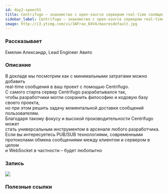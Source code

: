 ```yaml
---
id: day2-speech1
title: Centrifugo – знакомство с open-source сервером real-time сообщений
sidebar_label: Centrifugo – знакомство с open-source сервером real-time сообщений
image: http://i3.ytimg.com/vi/3AFrao_6XV4/maxresdefault.jpg
---
```


### Рассказывает
Емелин Александр,  Lead Engineer Авито

### Описание
В докладе мы посмотрим как с минимальными затратами можно добавить  
real-time сообщения в ваш проект с помощью Centrifugo.  
С самого старта сервер Centrifugo разрабатывался так,  
чтобы разработчики могли сохранить философию и кодовую базу своего проекта,  
 но при этом решить задачу моментальной доставки сообщений пользователям.  
  Благодаря такому фокусу и высокой производительности Centrifugo может  
   стать универсальным инструментом в арсенале любого разработчика.  
    Если вы интересуетесь PUB/SUB технологиями, современными  
    протоколами обмена сообщениями между клиентом и сервером в целом  
    и WebSocket в частности – будет любопытно
### Запись

[![](http://i3.ytimg.com/vi/3AFrao_6XV4/maxresdefault.jpg)](https://youtu.be/3AFrao_6XV4)

### Полезные ссылки
